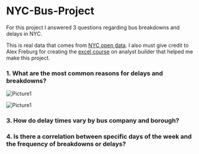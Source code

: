 # NYC-Bus-Project
For this project I answered 3 questions regarding bus breakdowns and delays in NYC.

This is real data that comes from [NYC open data](https://data.cityofnewyork.us/Transportation/Bus-Breakdown-and-Delays/ez4e-fazm/data_preview). I also must give credit to Alex Freburg for creating the [excel course](https://www.analystbuilder.com/courses/excel-for-data-analytics) on analyst builder that helped me make this project.

### 1.  What are the most common reasons for delays and breakdowns?
![Picture1](https://github.com/user-attachments/assets/024bf384-405f-44e7-b90b-d3b8cedc3339)
    
![Picture1](https://github.com/user-attachments/assets/4779ea5c-dcba-417a-8ee3-b1b198729f16)
### 3.  How do delay times vary by bus company and borough?

    
### 4.  Is there a correlation between specific days of the week and the frequency of breakdowns or delays?


